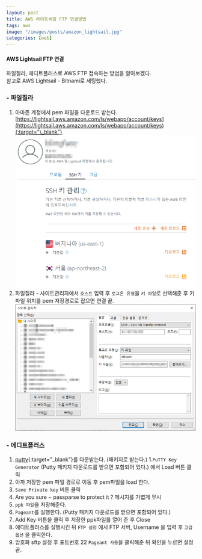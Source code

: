 ```yaml
---
layout: post
title: AWS 라이트세일 FTP 연결방법
tags: aws
image: "/images/posts/amazon_lightsail.jpg"
categories: [web]
---
```


#### AWS Lightsail FTP 연결

파일질라, 에디트플러스로 AWS FTP 접속하는 방법을 알아보겠다.  
참고로 AWS Lightsail - Bitnami로 세팅했다.

### - 파일질라

1. 아마존 계정에서 pem 파일을 다운로드 받는다. [https://lightsail.aws.amazon.com/ls/webapp/account/keys](https://lightsail.aws.amazon.com/ls/webapp/account/keys){:target="\_blank"}
![pem 다운로드](/images/posts/aws-1.jpg "pem다운로드")
1. 파일질라 - 사이트관리자에서 `호스트` 입력 후 `로그온 유형`을 `키 파일`로 선택해준 후 키파일 위치를 pem 저장경로로 잡으면 연결 끝.
![filezilla](/images/posts/aws-2.png "filezilla")

### - 에디트플러스

1. [putty](https://www.chiark.greenend.org.uk/~sgtatham/putty/latest.html){:target="\_blank"}를 다운받는다. (패키지로 받는다.) 
1.`PuTTY Key Generator` (Putty 패키지 다운로드를 받으면 포함되어 있다.) 에서 Load 버튼 클릭
1. 아까 저장한 pem 파일 경로로 이동 후 pem파일을 load 한다.
1. `Save Private key` 버튼 클릭
1. Are you sure ~ passparse to protect it ? 메시지를 가볍게 무시
1. `ppk 파일`을 저장해준다.
1. `Pageant`를 실행한다. (Putty 패키지 다운로드를 받으면 포함되어 있다.)
1. Add Key 버튼을 클릭 후 저장한 ppk파일를 열어 준 후 Close
1. 에디트플러스를 실행시킨 뒤 `FTP 설정` 에서 FTP 서버, Username 을 입력 후 `고급 옵션` 을 클릭한다.
1. 암호화 sftp 설정 후 포트번호 22 `Pageant 사용`을 클릭해준 뒤 확인을 누르면 설정 끝.
